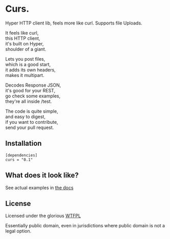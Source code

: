 # Curs.

Hyper HTTP client lib, feels more like curl. Supports file Uploads.

It feels like curl,  
this HTTP client,  
it's built on Hyper,  
shoulder of a giant.  

Lets you post files,  
which is a good start,  
it adds its own headers,  
makes it multipart.  

Decodes Response JSON,  
it's good for your REST,  
go check some examples,  
they're all inside /test.  

The code is quite simple,  
and easy to digest,  
if you want to contribute,  
send your pull request.  

## Installation
    [dependencies]
    curs = "0.1"

## What does it look like?

See actual examples in [the docs](http://bitex-la.github.io/rust-curs/curs/index.html)

## License

Licensed under the glorious [WTFPL](http://www.wtfpl.net/)

Essentially public domain, even in jurisdictions where public domain is not a legal option.
